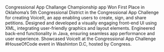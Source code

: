 Congressional App Challange Championship app
Won First Place in Oklahoma’s 5th Congressional District in the Congressional App Challenge for creating VoiceIt, an app enabling users to create, sign, and share petitions.
Designed and developed a visually engaging front-end UI using XML, integrating user-friendly graphics and layout elements.
Engineered back-end functionality in Java, ensuring seamless app performance and user experience.
Showcased VoiceIt at the Congressional App Challenge #HouseOfCode event in Washinton D.C, hosted by Congress.

